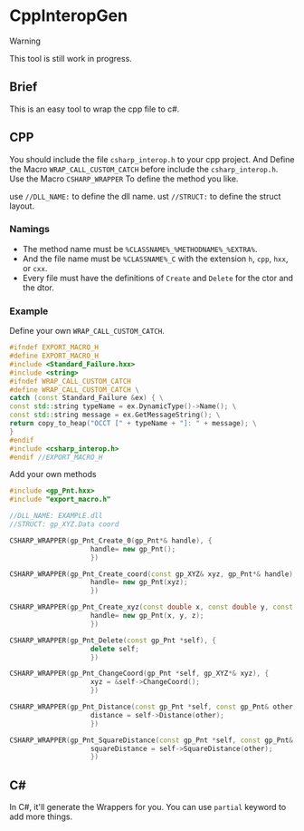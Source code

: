 ﻿# CppInteropGen

> [!WARNING]  
> This tool is still work in progress.

## Brief

This is an easy tool to wrap the cpp file to c#.

## CPP

You should include the file `csharp_interop.h` to your cpp project.
And Define the Macro `WRAP_CALL_CUSTOM_CATCH` before include the `csharp_interop.h`.
Use the Macro `CSHARP_WRAPPER` To define the method you like.

use `//DLL_NAME:` to define the dll name.
ust `//STRUCT:` to define the struct layout.

### Namings

- The method name must be `%CLASSNAME%_%METHODNAME%_%EXTRA%`.
- And the file name must be `%CLASSNAME%_C` with the extension `h`, `cpp`, `hxx`, or `cxx`.
- Every file must have the definitions of `Create` and `Delete` for the ctor and the dtor.

### Example

Define your own `WRAP_CALL_CUSTOM_CATCH`.

```c++
#ifndef EXPORT_MACRO_H
#define EXPORT_MACRO_H
#include <Standard_Failure.hxx>
#include <string>
#ifndef WRAP_CALL_CUSTOM_CATCH
#define WRAP_CALL_CUSTOM_CATCH \
catch (const Standard_Failure &ex) { \
const std::string typeName = ex.DynamicType()->Name(); \
const std::string message = ex.GetMessageString(); \
return copy_to_heap("OCCT [" + typeName + "]: " + message); \
}
#endif
#include <csharp_interop.h>
#endif //EXPORT_MACRO_H
```

Add your own methods

```c++
#include <gp_Pnt.hxx>
#include "export_macro.h"

//DLL_NAME: EXAMPLE.dll
//STRUCT: gp_XYZ.Data coord

CSHARP_WRAPPER(gp_Pnt_Create_0(gp_Pnt*& handle), {
                    handle= new gp_Pnt();
                    })

CSHARP_WRAPPER(gp_Pnt_Create_coord(const gp_XYZ& xyz, gp_Pnt*& handle), {
                    handle= new gp_Pnt(xyz);
                    })

CSHARP_WRAPPER(gp_Pnt_Create_xyz(const double x, const double y, const double z, gp_Pnt*& handle), {
                    handle= new gp_Pnt(x, y, z);
                    })

CSHARP_WRAPPER(gp_Pnt_Delete(const gp_Pnt *self), {
                    delete self;
                    })

CSHARP_WRAPPER(gp_Pnt_ChangeCoord(gp_Pnt *self, gp_XYZ*& xyz), {
                    xyz = &self->ChangeCoord();
                    })

CSHARP_WRAPPER(gp_Pnt_Distance(const gp_Pnt *self, const gp_Pnt& other, double& distance), {
                    distance = self->Distance(other);
                    })

CSHARP_WRAPPER(gp_Pnt_SquareDistance(const gp_Pnt *self, const gp_Pnt& other, double& squareDistance), {
                    squareDistance = self->SquareDistance(other);
                    })
```

## C#

In C#, it'll generate the Wrappers for you. You can use `partial` keyword to add more things.